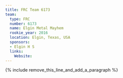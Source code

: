 ```yaml
---
title: FRC Team 6173
team:
  type: FRC
  number: 6173
  name: Elgin Metal Mayhem
  rookie_year: 2016
  location: Elgin, Texas, USA
  sponsors:
  - Elgin H S
  links:
    Website:
---
```


{% include remove_this_line_and_add_a_paragraph %}